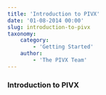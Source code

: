 ```yaml
---
title: 'Introduction to PIVX'
date: '01-08-2014 00:00'
slug: introduction-to-pivx
taxonomy:
    category:
        - 'Getting Started'
    author:
        - 'The PIVX Team'
---
```


### Introduction to PIVX

